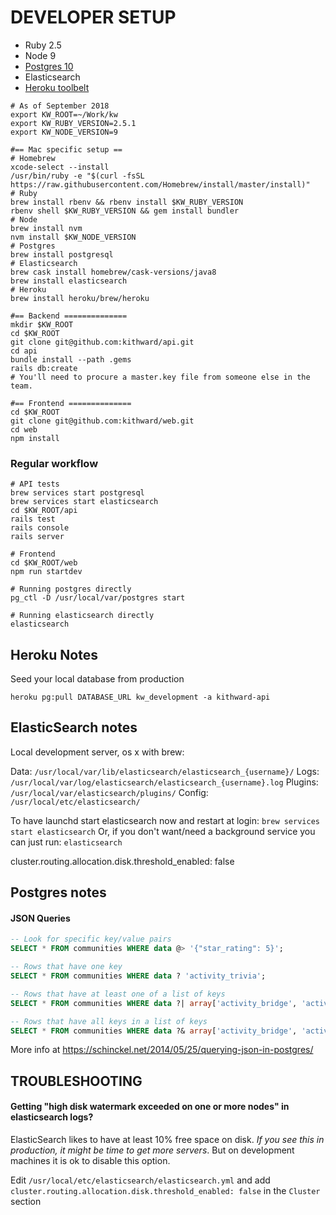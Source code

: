 # DEVELOPER SETUP

* Ruby 2.5
* Node 9
* [Postgres 10](https://postgresapp.com/)
* Elasticsearch
* [Heroku toolbelt](https://devcenter.heroku.com/articles/heroku-cli)

```
# As of September 2018
export KW_ROOT=~/Work/kw
export KW_RUBY_VERSION=2.5.1
export KW_NODE_VERSION=9

#== Mac specific setup ==
# Homebrew
xcode-select --install
/usr/bin/ruby -e "$(curl -fsSL https://raw.githubusercontent.com/Homebrew/install/master/install)"
# Ruby
brew install rbenv && rbenv install $KW_RUBY_VERSION
rbenv shell $KW_RUBY_VERSION && gem install bundler
# Node
brew install nvm
nvm install $KW_NODE_VERSION
# Postgres
brew install postgresql
# Elasticsearch
brew cask install homebrew/cask-versions/java8
brew install elasticsearch
# Heroku
brew install heroku/brew/heroku

#== Backend ==============
mkdir $KW_ROOT
cd $KW_ROOT
git clone git@github.com:kithward/api.git
cd api
bundle install --path .gems
rails db:create
# You'll need to procure a master.key file from someone else in the team.

#== Frontend ==============
cd $KW_ROOT
git clone git@github.com:kithward/web.git
cd web
npm install
```

### Regular workflow
```
# API tests
brew services start postgresql
brew services start elasticsearch
cd $KW_ROOT/api
rails test
rails console
rails server

# Frontend
cd $KW_ROOT/web
npm run startdev

# Running postgres directly
pg_ctl -D /usr/local/var/postgres start

# Running elasticsearch directly
elasticsearch
```


## Heroku Notes

Seed your local database from production

```
heroku pg:pull DATABASE_URL kw_development -a kithward-api
```

## ElasticSearch notes

Local development server, os x with brew:

Data:    `/usr/local/var/lib/elasticsearch/elasticsearch_{username}/`
Logs:    `/usr/local/var/log/elasticsearch/elasticsearch_{username}.log`
Plugins: `/usr/local/var/elasticsearch/plugins/`
Config:  `/usr/local/etc/elasticsearch/`

To have launchd start elasticsearch now and restart at login:
  `brew services start elasticsearch`
Or, if you don't want/need a background service you can just run:
  `elasticsearch`


cluster.routing.allocation.disk.threshold_enabled: false

 
## Postgres notes

#### JSON Queries

```sql
-- Look for specific key/value pairs
SELECT * FROM communities WHERE data @> '{"star_rating": 5}';

-- Rows that have one key
SELECT * FROM communities WHERE data ? 'activity_trivia';

-- Rows that have at least one of a list of keys
SELECT * FROM communities WHERE data ?| array['activity_bridge', 'activity_trivia'];

-- Rows that have all keys in a list of keys
SELECT * FROM communities WHERE data ?& array['activity_bridge', 'activity_trivia'];
```

More info at https://schinckel.net/2014/05/25/querying-json-in-postgres/


## TROUBLESHOOTING

#### Getting "high disk watermark exceeded on one or more nodes" in elasticsearch logs?

ElasticSearch likes to have at least 10% free space on disk. *If you see this
in production, it might be time to get more servers*.
But on development machines it is ok to disable this option.

Edit `/usr/local/etc/elasticsearch/elasticsearch.yml` and add
`cluster.routing.allocation.disk.threshold_enabled: false` in the `Cluster` section
